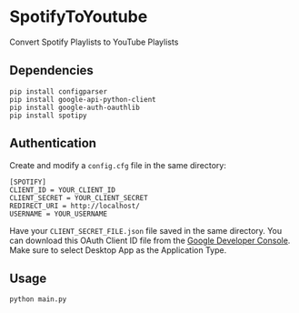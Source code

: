 # SpotifyToYoutube
Convert Spotify Playlists to YouTube Playlists

## Dependencies

```
pip install configparser
pip install google-api-python-client
pip install google-auth-oauthlib
pip install spotipy
```

## Authentication

Create and modify a `config.cfg` file in the same directory:
```
[SPOTIFY]
CLIENT_ID = YOUR_CLIENT_ID
CLIENT_SECRET = YOUR_CLIENT_SECRET
REDIRECT_URI = http://localhost/
USERNAME = YOUR_USERNAME
```

Have your `CLIENT_SECRET_FILE.json` file saved in the same directory. You can download this OAuth Client ID file from the [Google Developer Console](https://console.developers.google.com/apis/credentials). Make sure to select Desktop App as the Application Type.

## Usage

`python main.py`
